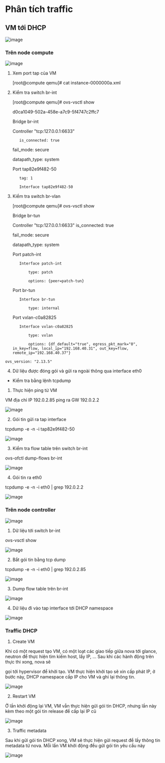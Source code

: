 # Phân tích traffic
## VM tới DHCP

![image](https://user-images.githubusercontent.com/44855268/139409152-a86a8d3d-50cb-4618-9f07-475a0d39c5ac.png)

### Trên node compute

![image](https://user-images.githubusercontent.com/44855268/139408879-6c6a55a5-6dbe-49f1-b68b-8e2b131f4a16.png)

  1. Xem port tap của VM
  
      [root@compute qemu]# cat instance-0000000a.xml
      
      <interface type='bridge'>
  
      <mac address='fa:16:3e:cb:50:13'/>
  
      <source bridge='br-int'/>
  
      <virtualport type='openvswitch'>
        
        <parameters interfaceid='82e9f482-502a-4847-8068-5ca800ed4765'/>
        
      </virtualport>
  
      <target dev='tap82e9f482-50'/>
  
  2. Kiểm tra switch br-int
  
      [root@compute qemu]# ovs-vsctl show
  
      d0ca1049-502a-458e-a7c9-5f4747c2ffc7
  
       Bridge br-int
  
        Controller "tcp:127.0.0.1:6633"
  
            is_connected: true
  
        fail_mode: secure
  
        datapath_type: system
  
        Port tap82e9f482-50
  
            tag: 1
  
            Interface tap82e9f482-50
  
  3. Kiểm tra switch br-vlan
  
      [root@compute qemu]# ovs-vsctl show
  
      Bridge br-tun
  
        Controller "tcp:127.0.0.1:6633"
            is_connected: true
  
        fail_mode: secure
  
        datapath_type: system
  
        Port patch-int
  
            Interface patch-int
  
                type: patch
  
                options: {peer=patch-tun}
  
        Port br-tun
  
            Interface br-tun
  
                type: internal
  
        Port vxlan-c0a82825
  
            Interface vxlan-c0a82825
  
                type: vxlan
  
                options: {df_default="true", egress_pkt_mark="0", in_key=flow, local_ip="192.168.40.31", out_key=flow, remote_ip="192.168.40.37"}
  
    ovs_version: "2.13.5"
  
  4. Dữ liệu được đóng gói và gửi ra ngoài thông qua interface eth0
  
  * Kiểm tra bằng lệnh tcpdump 
  
  1. Thực hiện ping từ VM
  
  VM địa chỉ IP 192.0.2.85 ping ra GW 192.0.2.2
  
  ![image](https://user-images.githubusercontent.com/44855268/139360611-31e759af-5bc7-481e-93ac-4e38689ad023.png)
  
  2. Gói tin gửi ra tap interface
  
  tcpdump -e -n -i tap82e9f482-50
  
  ![image](https://user-images.githubusercontent.com/44855268/139360668-cb00a06f-0e4f-4fa9-b23a-d7b229ec1c14.png)
  
  3. Kiểm tra flow table trên switch br-int
  
  ovs-ofctl dump-flows br-int
  
  ![image](https://user-images.githubusercontent.com/44855268/139362270-aadbb570-47cc-4d13-8f39-9f770bbf5f88.png)
  
  4. Gói tin ra eth0
  
  tcpdump -e -n -i eth0 | grep 192.0.2.2
  
  ![image](https://user-images.githubusercontent.com/44855268/139362608-c6553bcc-9f69-49ea-9128-d78dd2f5f542.png)
  
### Trên node controller
  
  ![image](https://user-images.githubusercontent.com/44855268/139408985-166cf733-f45f-4fe1-ad6d-52f71c3b1fb2.png)

  1. Dữ liệu tới switch br-int
  
  ovs-vsctl show
  
  ![image](https://user-images.githubusercontent.com/44855268/139364699-b8fe74fb-7baf-4cd3-942b-09bf2d709746.png)

  2. Bắt gói tin bằng tcp dump
  
  tcpdump -e -n -i eth0 | grep 192.0.2.85
  
  ![image](https://user-images.githubusercontent.com/44855268/139365314-0aeeeff2-b177-4745-8c15-3cc84a7b734f.png)

  3. Dump flow table trên br-int
  
  ![image](https://user-images.githubusercontent.com/44855268/139365750-0fbd3a7c-b557-4420-8ee6-c07127eed6d7.png)

  4. Dữ liệu đi vào tap interface tới DHCP namespace
  
  ![image](https://user-images.githubusercontent.com/44855268/139373900-82d9f1d6-b7e0-44ea-bba5-66c7c8cb1419.png)
  
### Traffic DHCP
  
  1. Create VM
  
  Khi có một request tạo VM, có một loạt các giao tiếp giữa nova tới glance, neutron để thực hiện tìm kiếm host, lấy IP, ... Sau khi các hành động trên thực thi xong, nova sẽ
  
  gọi tới hypervisor để khởi tạo. VM thực hiện khởi tạo sẽ xin cấp phát IP, ở bước này, DHCP namespace cấp IP cho VM và ghi lại thông tin.
  
  ![image](https://user-images.githubusercontent.com/44855268/139376227-03fea271-78e4-459c-9f8e-0d079c64d848.png)

  2. Restart VM
  
  Ở lần khởi động lại VM, VM vẫn thực hiện gửi gói tin DHCP, nhưng lần này kèm theo một gói tin release để cấp lại IP cũ
  
  ![image](https://user-images.githubusercontent.com/44855268/139377735-7e9a5915-5be6-4ef6-872a-4e214ebd24b7.png)

  3. Traffic metadata
  
  Sau khi gửi gói tin DHCP xong, VM sẽ thực hiện gửi request để lấy thông tin metadata từ nova. Mỗi lần VM khởi động đều gửi gói tin yêu cầu này
  
  ![image](https://user-images.githubusercontent.com/44855268/139376644-2d6250de-18d9-41e6-af26-040dccc2d1de.png)

  
  
  

